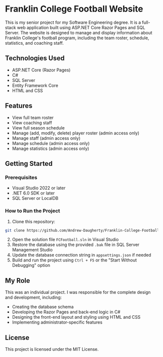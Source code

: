 # Franklin College Football Website

This is my senior project for my Software Engineering degree. It is a full-stack web application built using ASP.NET Core Razor Pages and SQL Server. The website is designed to manage and display information about Franklin College's football program, including the team roster, schedule, statistics, and coaching staff.

## Technologies Used
- ASP.NET Core (Razor Pages)
- C#
- SQL Server
- Entity Framework Core
- HTML and CSS

## Features
- View full team roster
- View coaching staff 
- View full season schedule
- Manage (add, modify, delete) player roster (admin access only)
- Manage staff (admin access only)
- Manage schedule (admin access only)
- Manage statistics (admin access only)

## Getting Started

### Prerequisites
- Visual Studio 2022 or later
- .NET 6.0 SDK or later
- SQL Server or LocalDB

### How to Run the Project
1. Clone this repository:
```bash
git clone https://github.com/Andrew-Daugherty/Franklin-College-Football-Website.git
```
2. Open the solution file `FCFootball.sln` in Visual Studio  
3. Restore the database using the provided `.bak` file in SQL Server Management Studio  
4. Update the database connection string in `appsettings.json` if needed  
5. Build and run the project using `Ctrl + F5` or the "Start Without Debugging" option

## My Role
This was an individual project. I was responsible for the complete design and development, including:
- Creating the database schema
- Developing the Razor Pages and back-end logic in C#
- Designing the front-end layout and styling using HTML and CSS
- Implementing administrator-specific features

## License
This project is licensed under the MIT License.
